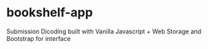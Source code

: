 # bookshelf-app
Submission Dicoding built with Vanilla Javascript + Web Storage and Bootstrap for interface

